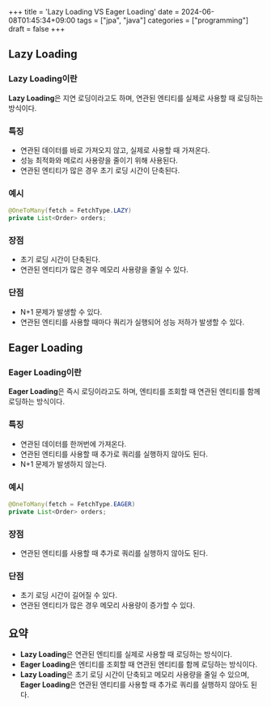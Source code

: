 +++
title = 'Lazy Loading VS Eager Loading'
date = 2024-06-08T01:45:34+09:00
tags = ["jpa", "java"]
categories = ["programming"]
draft = false
+++

## Lazy Loading

### Lazy Loading이란

**Lazy Loading**은 지연 로딩이라고도 하며, 연관된 엔티티를 실제로 사용할 때 로딩하는 방식이다.

### 특징

-   연관된 데이터를 바로 가져오지 않고, 실제로 사용할 때 가져온다.
-   성능 최적화와 메로리 사용량을 줄이기 위해 사용된다.
-   연관된 엔티티가 많은 경우 초기 로딩 시간이 단축된다.

### 예시

```java
@OneToMany(fetch = FetchType.LAZY)
private List<Order> orders;
```

### 장점

-   초기 로딩 시간이 단축된다.
-   연관된 엔티티가 많은 경우 메모리 사용량을 줄일 수 있다.

### 단점

-   N+1 문제가 발생할 수 있다.
-   연관된 엔티티를 사용할 때마다 쿼리가 실행되어 성능 저하가 발생할 수 있다.

## Eager Loading

### Eager Loading이란

**Eager Loading**은 즉시 로딩이라고도 하며, 엔티티를 조회할 때 연관된 엔티티를 함께 로딩하는 방식이다.

### 특징

-   연관된 데이터를 한꺼번에 가져온다.
-   연관된 엔티티를 사용할 때 추가로 쿼리를 실행하지 않아도 된다.
-   N+1 문제가 발생하지 않는다.

### 예시

```java
@OneToMany(fetch = FetchType.EAGER)
private List<Order> orders;
```

### 장점

-   연관된 엔티티를 사용할 때 추가로 쿼리를 실행하지 않아도 된다.

### 단점

-   초기 로딩 시간이 길어질 수 있다.
-   연관된 엔티티가 많은 경우 메모리 사용량이 증가할 수 있다.

## 요약

-   **Lazy Loading**은 연관된 엔티티를 실제로 사용할 때 로딩하는 방식이다.
-   **Eager Loading**은 엔티티를 조회할 때 연관된 엔티티를 함께 로딩하는 방식이다.
-   **Lazy Loading**은 초기 로딩 시간이 단축되고 메모리 사용량을 줄일 수 있으며, **Eager Loading**은 연관된 엔티티를 사용할 때 추가로 쿼리를 실행하지 않아도 된다.
